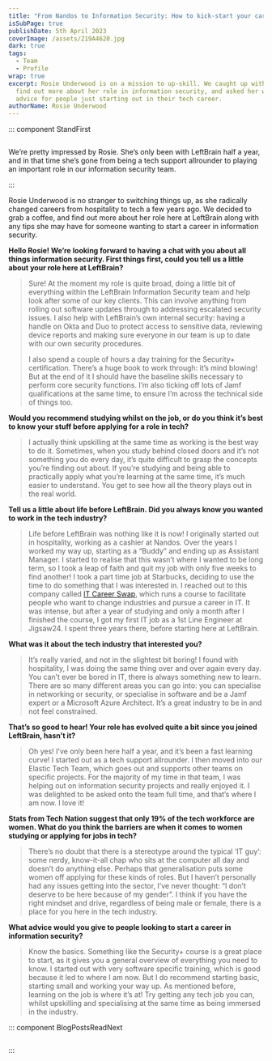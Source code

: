 ```yaml
---
title: "From Nandos to Information Security: How to kick-start your career in tech"
isSubPage: true
publishDate: 5th April 2023
coverImage: /assets/219A4620.jpg
dark: true
tags:
  - Team
  - Profile
wrap: true
excerpt: Rosie Underwood is on a mission to up-skill. We caught up with her to
  find out more about her role in information security, and asked her words of
  advice for people just starting out in their tech career.
authorName: Rosie Underwood
---
```


::: component StandFirst
~~~
~~~

We’re pretty impressed by Rosie. She’s only been with LeftBrain half a year, and in that time she’s gone from being a tech support allrounder to playing an important role in our information security team. 

:::

Rosie Underwood is no stranger to switching things up, as she radically changed careers from hospitality to tech a few years ago. We decided to grab a coffee, and find out more about her role here at LeftBrain along with any tips she may have for someone wanting to start a career in information security. 

**Hello Rosie! We’re looking forward to having a chat with you about all things information security. First things first, could you tell us a little about your role here at LeftBrain?**

> Sure! At the moment my role is quite broad, doing a little bit of everything within the LeftBrain Information Security team and help look after some of our key clients. This can involve anything from rolling out software updates through to addressing escalated security issues. I also help with LeftBrain’s own internal security: having a handle on Okta and Duo to protect access to sensitive data, reviewing device reports and making sure everyone in our team is up to date with our own security procedures. 
>
> I also spend a couple of hours a day training for the Security+ certification. There’s a huge book to work through: it’s mind blowing! But at the end of it I should have the baseline skills necessary to perform core security functions. I’m also ticking off lots of Jamf qualifications at the same time, to ensure I’m across the technical side of things too. 

**Would you recommend studying whilst on the job, or do you think it’s best to know your stuff before applying for a role in tech?**

> I actually think upskilling at the same time as working is the best way to do it. Sometimes, when you study behind closed doors and it’s not something you do every day, it’s quite difficult to grasp the concepts you’re finding out about. If you’re studying and being able to practically apply what you’re learning at the same time, it’s much easier to understand. You get to see how all the theory plays out in the real world. 

**Tell us a little about life before LeftBrain. Did you always know you wanted to work in the tech industry?**

> Life before LeftBrain was nothing like it is now! I originally started out in hospitality, working as a cashier at Nandos. Over the years I worked my way up, starting as a “Buddy” and ending up as Assistant Manager. I started to realise that this wasn’t where I wanted to be long term, so I took a leap of faith and quit my job with only five weeks to find another! I took a part time job at Starbucks, deciding to use the time to do something that I was interested in. I reached out to this company called [IT Career Swap](https://itcareerswap.com/), which runs a course to facilitate people who want to change industries and pursue a career in IT. It was intense, but after a year of studying and only a month after I finished the course, I got my first IT job as a 1st Line Engineer at Jigsaw24. I spent three years there, before starting here at LeftBrain. 

**What was it about the tech industry that interested you?**

> It’s really varied, and not in the slightest bit boring! I found with hospitality, I was doing the same thing over and over again every day. You can’t ever be bored in IT, there is always something new to learn. There are so many different areas you can go into: you can specialise in networking or security, or specialise in software and be a Jamf expert or a Microsoft Azure Architect. It’s a great industry to be in and not feel constrained. 

**That’s so good to hear! Your role has evolved quite a bit since you joined LeftBrain, hasn’t it?**

> Oh yes! I’ve only been here half a year, and it’s been a fast learning curve! I started out as a tech support allrounder. I then moved into our Elastic Tech Team, which goes out and supports other teams on specific projects. For the majority of my time in that team, I was helping out on information security projects and really enjoyed it. I was delighted to be asked onto the team full time, and that’s where I am now. I love it! 

**Stats from Tech Nation suggest that only 19% of the tech workforce are women. What do you think the barriers are when it comes to women studying or applying for jobs in tech?** 

> There’s no doubt that there is a stereotype around the typical ‘IT guy’: some nerdy, know-it-all chap who sits at the computer all day and doesn’t do anything else. Perhaps that generalisation puts some women off applying for these kinds of roles. But I haven’t personally had any issues getting into the sector, I’ve never thought: “I don’t deserve to be here because of my gender”. I think if you have the right mindset and drive, regardless of being male or female, there is a place for you here in the tech industry. 

**What advice would you give to people looking to start a career in information security?**

> Know the basics. Something like the Security+ course is a great place to start, as it gives you a general overview of everything you need to know. I started out with very software specific training, which is good because it led to where I am now. But I do recommend starting basic, starting small and working your way up. As mentioned before, learning on the job is where it’s at! Try getting any tech job you can, whilst upskilling and specialising at the same time as being immersed in the industry.
>

::: component BlogPostsReadNext
~~~
~~~

:::